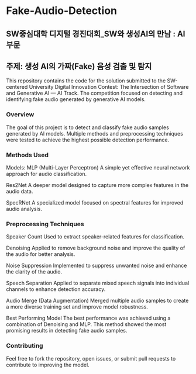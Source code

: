 # Fake-Audio-Detection

## SW중심대학 디지털 경진대회_SW와 생성AI의 만남 : AI 부문
## 주제: 생성 AI의 가짜(Fake) 음성 검출 및 탐지

This repository contains the code for the solution submitted to the SW-centered University Digital Innovation Contest: The Intersection of Software and Generative AI — AI Track. The competition focused on detecting and identifying fake audio generated by generative AI models.

### Overview

The goal of this project is to detect and classify fake audio samples generated by AI models. Multiple methods and preprocessing techniques were tested to achieve the highest possible detection performance.

### Methods Used

Models:
MLP (Multi-Layer Perceptron)
A simple yet effective neural network approach for audio classification.

Res2Net
A deeper model designed to capture more complex features in the audio data.

SpecRNet
A specialized model focused on spectral features for improved audio analysis.

### Preprocessing Techniques

Speaker Count
Used to extract speaker-related features for classification.

Denoising
Applied to remove background noise and improve the quality of the audio for better analysis.

Noise Suppression
Implemented to suppress unwanted noise and enhance the clarity of the audio.

Speech Separation
Applied to separate mixed speech signals into individual channels to enhance detection accuracy.

Audio Merge (Data Augmentation)
Merged multiple audio samples to create a more diverse training set and improve model robustness.

Best Performing Model
The best performance was achieved using a combination of Denoising and MLP. This method showed the most promising results in detecting fake audio samples.

### Contributing

Feel free to fork the repository, open issues, or submit pull requests to contribute to improving the model.
